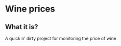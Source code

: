 Wine prices
==================

## What it is?

  
A quick n' dirty project for monitoring the price of wine